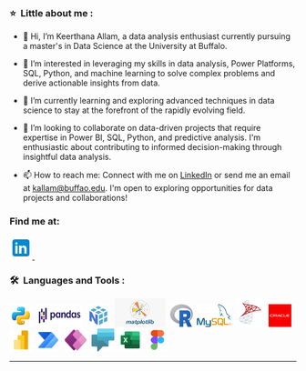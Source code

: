### ⭐ &nbsp;Little about me :
- 👋 Hi, I’m Keerthana Allam, a data analysis enthusiast currently pursuing a master's in Data Science at the University at Buffalo.

- 👀 I’m interested in leveraging my skills in data analysis, Power Platforms, SQL, Python, and machine learning to solve complex problems and derive actionable insights from data.

- 🌱 I’m currently learning and exploring advanced techniques in data science to stay at the forefront of the rapidly evolving field.

- 💞️ I’m looking to collaborate on data-driven projects that require expertise in Power BI, SQL, Python, and predictive analysis. I'm enthusiastic about contributing to informed decision-making through insightful 
     data analysis.

- 📫 How to reach me: Connect with me on [LinkedIn](www.linkedin.com/in/keerthanaallam) or send me an email at kallam@buffao.edu. I'm open to exploring opportunities for data projects and collaborations!
### Find me at:
<p>
<a href="www.linkedin.com/in/keerthanaallam">
    <img src="icons8-linkedin-96.png" title="LinkedIN" alt="LinkedIN" width="40" height="40"/>
</a>&nbsp;
</p>

### 🛠 &nbsp;Languages and Tools :

<p>
<img src="Python.png"title="Python" alt="Python" width="40" height="40"/>&nbsp;
<img src="Pandas_logo.svg.png" title="Pandas" **alt="Pandas" width="80" height="40"/>&nbsp;
<img src="numpy.png" title="NumPY" **alt="NumPY" width="40" height="40"/>&nbsp;
<img src="Created_with_Matplotlib-logo.svg.png" title="Matplotlib" **alt="Matplotlib" width="90" height="50"/>&nbsp;
<img src="R_logo.svg.png" title="R" alt="R" width="40" height="40"/>&nbsp;
 <img src="1024px-MySQL.ff87215b43fd7292af172e2a5d9b844217262571.png" title="MySQL" alt="MySQL" width="60" height="40"/>&nbsp;
<img src="SQL Server.png" title="SQL Server" alt="SQL Server" width="50" height="50"/>&nbsp;
<img src="Oracle.png" title="Oracle" **alt="Oracle" width="40" height="40"/>&nbsp;
<img src="icons8-power-bi-2021-96.png" title="Power BI" alt="Power BI" width="40" height="40"/>&nbsp;
<img src="icons8-microsoft-power-automate-2020-96.png" title="Power Automate" alt="Power Automate" width="40" height="40"/>&nbsp;
<img src="icons8-power-apps-96.png" title="Power Apps" alt="Power Apps" width="40" height="40"/>&nbsp;
<img src="power-virtual-agents-colored-icon-512x489-iffvo4le.png" title="Power Virtual Agents" alt="Power Virtual Agents" width="40" height="40"/>&nbsp;
<img src="icons8-excel-96.png" title="Excel" alt="Excel" width="40" height="40"/>&nbsp;
<img src="icons8-figma-96.png" title="Figma" alt="Figma" width="40" height="40"/>&nbsp;

</p>

---

<!---
Keerthana-Allam/Keerthana-Allam is a ✨ special ✨ repository because its `README.md` (this file) appears on your GitHub profile.
You can click the Preview link to take a look at your changes.
--->

